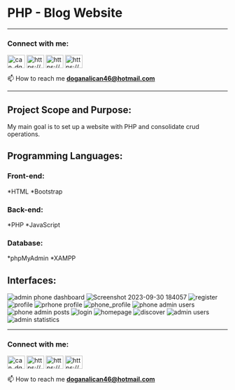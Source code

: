 # PHP - Blog Website
___________________________________________________________________________________________________________________
<h3 align="left">Connect with me:</h3>
<p align="left">
<a href="https://twitter.com/can_dgn46" target="blank"><img align="center" src="https://raw.githubusercontent.com/rahuldkjain/github-profile-readme-generator/master/src/images/icons/Social/twitter.svg" alt="can_dgn46" height="30" width="40" /></a>
<a href="https://linkedin.com/in/https://www.linkedin.com/in/doganalican46/" target="blank"><img align="center" src="https://raw.githubusercontent.com/rahuldkjain/github-profile-readme-generator/master/src/images/icons/Social/linked-in-alt.svg" alt="https://www.linkedin.com/in/doganalican46/" height="30" width="40" /></a>
<a href="https://fb.com/https://www.facebook.com/doganalican46/" target="blank"><img align="center" src="https://raw.githubusercontent.com/rahuldkjain/github-profile-readme-generator/master/src/images/icons/Social/facebook.svg" alt="https://www.facebook.com/doganalican46/" height="30" width="40" /></a>
<a href="https://instagram.com/https://www.instagram.com/can.dgn.46/" target="blank"><img align="center" src="https://raw.githubusercontent.com/rahuldkjain/github-profile-readme-generator/master/src/images/icons/Social/instagram.svg" alt="https://www.instagram.com/can.dgn.46/" height="30" width="40" /></a>
</p>

📫 How to reach me **doganalican46@hotmail.com**
___________________________________________________________________________________________________________________
## Project Scope and Purpose:
My main goal is to set up a website with PHP and consolidate crud operations.


## Programming Languages:
  
### Front-end:
*HTML
*Bootstrap

### Back-end:
*PHP
*JavaScript

### Database:
*phpMyAdmin
*XAMPP


## Interfaces:

![admin phone dashboard](https://github.com/doganalican46/PHP_BlogWebsite/assets/76850300/42e5c712-5913-415e-afd9-73aefeb7ed71)
![Screenshot 2023-09-30 184057](https://github.com/doganalican46/PHP_BlogWebsite/assets/76850300/92701823-a2ba-4ac4-859c-84521747b89a)
![register](https://github.com/doganalican46/PHP_BlogWebsite/assets/76850300/dddc4d5e-cd7a-42d8-a662-ba430353cc81)
![profile](https://github.com/doganalican46/PHP_BlogWebsite/assets/76850300/7a8f8c13-2136-40ab-b441-90d3183710cf)
![prhone profile](https://github.com/doganalican46/PHP_BlogWebsite/assets/76850300/c4ab8185-e3ed-4746-9933-72dc6414755e)
![phone_profile](https://github.com/doganalican46/PHP_BlogWebsite/assets/76850300/d75ebeec-2f9b-4537-8f8f-66bb08a595d5)
![phone admin users](https://github.com/doganalican46/PHP_BlogWebsite/assets/76850300/12b67b69-b194-48e5-8753-44604262bd0b)
![phone admin posts](https://github.com/doganalican46/PHP_BlogWebsite/assets/76850300/0a41636d-e059-460c-93d4-c8ea603dc019)
![login](https://github.com/doganalican46/PHP_BlogWebsite/assets/76850300/33c94e98-26fe-472d-828a-5e8929e2e07e)
![homepage](https://github.com/doganalican46/PHP_BlogWebsite/assets/76850300/64108bcc-2bdb-4f5b-a0fc-561f0a170bd0)
![discover](https://github.com/doganalican46/PHP_BlogWebsite/assets/76850300/5bc8d9cf-ba04-41d5-bc83-fde320c5cef0)
![admin users](https://github.com/doganalican46/PHP_BlogWebsite/assets/76850300/5cf2b38c-2814-48e6-b2a1-817248cc12f1)
![admin statistics](https://github.com/doganalican46/PHP_BlogWebsite/assets/76850300/406b501a-53f1-410d-b3ec-a8b0e6e7ae8f)





___________________________________________________________________________________________________________________


<h3 align="left">Connect with me:</h3>
<p align="left">
<a href="https://twitter.com/can_dgn46" target="blank"><img align="center" src="https://raw.githubusercontent.com/rahuldkjain/github-profile-readme-generator/master/src/images/icons/Social/twitter.svg" alt="can_dgn46" height="30" width="40" /></a>
<a href="https://linkedin.com/in/https://www.linkedin.com/in/doganalican46/" target="blank"><img align="center" src="https://raw.githubusercontent.com/rahuldkjain/github-profile-readme-generator/master/src/images/icons/Social/linked-in-alt.svg" alt="https://www.linkedin.com/in/doganalican46/" height="30" width="40" /></a>
<a href="https://fb.com/https://www.facebook.com/doganalican46/" target="blank"><img align="center" src="https://raw.githubusercontent.com/rahuldkjain/github-profile-readme-generator/master/src/images/icons/Social/facebook.svg" alt="https://www.facebook.com/doganalican46/" height="30" width="40" /></a>
<a href="https://instagram.com/https://www.instagram.com/can.dgn.46/" target="blank"><img align="center" src="https://raw.githubusercontent.com/rahuldkjain/github-profile-readme-generator/master/src/images/icons/Social/instagram.svg" alt="https://www.instagram.com/can.dgn.46/" height="30" width="40" /></a>
</p>

📫 How to reach me **doganalican46@hotmail.com**
